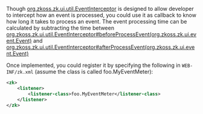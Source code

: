 Though
[org.zkoss.zk.ui.util.EventInterceptor](https://www.zkoss.org/javadoc/latest/zk/org/zkoss/zk/ui/util/EventInterceptor.html)
is designed to allow developer to intercept how an event is processed,
you could use it as callback to know how long it takes to process an
event. The event processing time can be calculated by subtracting the
time between
[org.zkoss.zk.ui.util.EventInterceptor#beforeProcessEvent(org.zkoss.zk.ui.event.Event)](https://www.zkoss.org/javadoc/latest/zk/org/zkoss/zk/ui/util/EventInterceptor.html#beforeProcessEvent(org.zkoss.zk.ui.event.Event))
and
[org.zkoss.zk.ui.util.EventInterceptor#afterProcessEvent(org.zkoss.zk.ui.event.Event)](https://www.zkoss.org/javadoc/latest/zk/org/zkoss/zk/ui/util/EventInterceptor.html#afterProcessEvent(org.zkoss.zk.ui.event.Event))

Once implemented, you could register it by specifying the following in
`WEB-INF/zk.xml` (assume the class is called foo.MyEventMeter):

```xml
<zk>
    <listener>
        <listener-class>foo.MyEventMeter</listener-class>
    </listener>
</zk>
```
